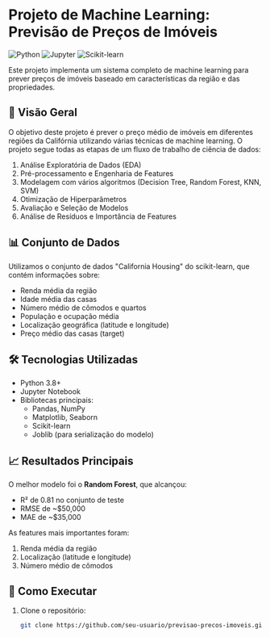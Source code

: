 # Projeto de Machine Learning: Previsão de Preços de Imóveis

![Python](https://img.shields.io/badge/Python-3.8%2B-blue)
![Jupyter](https://img.shields.io/badge/Jupyter-Notebook-orange)
![Scikit-learn](https://img.shields.io/badge/Scikit--learn-1.0+-green)

Este projeto implementa um sistema completo de machine learning para prever preços de imóveis baseado em características da região e das propriedades.

## 📌 Visão Geral

O objetivo deste projeto é prever o preço médio de imóveis em diferentes regiões da Califórnia utilizando várias técnicas de machine learning. O projeto segue todas as etapas de um fluxo de trabalho de ciência de dados:

1. Análise Exploratória de Dados (EDA)
2. Pré-processamento e Engenharia de Features
3. Modelagem com vários algoritmos (Decision Tree, Random Forest, KNN, SVM)
4. Otimização de Hiperparâmetros
5. Avaliação e Seleção de Modelos
6. Análise de Resíduos e Importância de Features

## 📊 Conjunto de Dados

Utilizamos o conjunto de dados "California Housing" do scikit-learn, que contém informações sobre:
- Renda média da região
- Idade média das casas
- Número médio de cômodos e quartos
- População e ocupação média
- Localização geográfica (latitude e longitude)
- Preço médio das casas (target)

## 🛠️ Tecnologias Utilizadas

- Python 3.8+
- Jupyter Notebook
- Bibliotecas principais:
  - Pandas, NumPy
  - Matplotlib, Seaborn
  - Scikit-learn
  - Joblib (para serialização do modelo)

## 📈 Resultados Principais

O melhor modelo foi o **Random Forest**, que alcançou:
- R² de 0.81 no conjunto de teste
- RMSE de ~$50,000
- MAE de ~$35,000

As features mais importantes foram:
1. Renda média da região
2. Localização (latitude e longitude)
3. Número médio de cômodos

## 🚀 Como Executar

1. Clone o repositório:
   ```bash
   git clone https://github.com/seu-usuario/previsao-precos-imoveis.git

